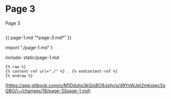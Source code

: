 # Page 3

Page 3

```{include}
```

\{{ page-1.md "\*page-3.md\*" \}}

import "./page-1.md" }

include: static/page-1.md



```
{% raw %}
{% content-ref url="./" %} . {% endcontent-ref %}
{% endraw %}
```

[https://app.gitbook.com/o/M1Dduhs3kQisBO9JsiIy/s/d9YnWJet2mkiqwcSsQBO/\~/changes/18/page-1](page-1.md)
